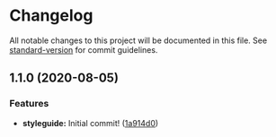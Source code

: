 # Changelog

All notable changes to this project will be documented in this file. See [standard-version](https://github.com/conventional-changelog/standard-version) for commit guidelines.

## 1.1.0 (2020-08-05)


### Features

* **styleguide:** Initial commit! ([1a914d0](https://github.com/adover/styleguide/commit/1a914d0e4061e6689098392905db28c495df8582))
